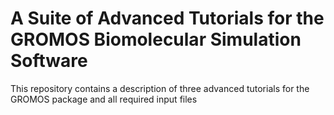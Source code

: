 # A Suite of Advanced Tutorials for the GROMOS Biomolecular Simulation Software

This repository contains a description of three advanced tutorials for the GROMOS package and all required input files
